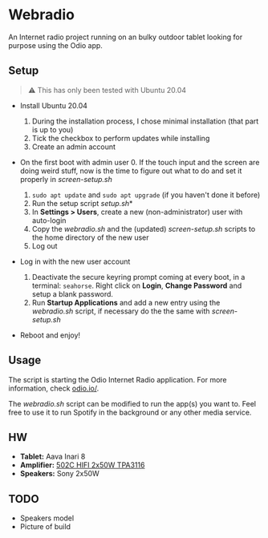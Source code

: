 # Webradio
An Internet radio project running on an bulky outdoor tablet looking for purpose using the Odio app.

## Setup
> :warning: This has only been tested with Ubuntu 20.04

* Install Ubuntu 20.04
  1. During the installation process, I chose minimal installation (that part is up to you)
  2. Tick the checkbox to perform updates while installing
  3. Create an admin account

* On the first boot with admin user
  0. If the touch input and the screen are doing weird stuff, now is the time to figure out what to do and set it properly in _screen-setup.sh_
  1. `sudo apt update` and `sudo apt upgrade` (if you haven't done it before)
  2. Run the setup script _setup.sh_*
  3. In **Settings > Users**, create a new (non-administrator) user with auto-login
  4. Copy the _webradio.sh_ and the (updated) _screen-setup.sh_ scripts to the home directory of the new user
  5. Log out

* Log in with the new user account
  1. Deactivate the secure keyring prompt coming at every boot, in a terminal: `seahorse`. Right click on **Login**, **Change Password** and setup a blank password.
  2. Run **Startup Applications** and add a new entry using the _webradio.sh_ script, if necessary do the the same with _screen-setup.sh_

* Reboot and enjoy!

## Usage
The script is starting the Odio Internet Radio application. For more information, check [odio.io/](https://odio.io/).

The _webradio.sh_ script can be modified to run the app(s) you want to. Feel free to use it to run Spotify in the background or any other media service.

## HW
* **Tablet:** Aava Inari 8
* **Amplifier:** [502C HIFI 2x50W TPA3116](https://www.banggood.com/502C-HIFI-2x50W-TPA3116-AUX+-bluetooth-5_0-HIFI-High-Power-Digital-Amplifier-Stereo-Board-AMP-Amplificador-Home-Theater-p-1582750.html?ID=6278569&cur_warehouse=UK)
* **Speakers:** Sony 2x50W

## TODO
- Speakers model
- Picture of build
